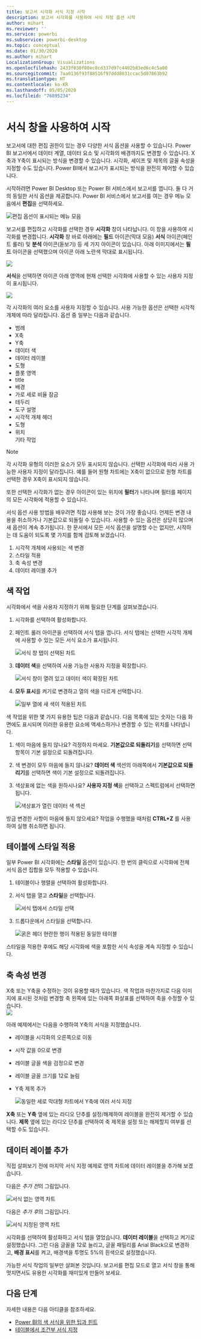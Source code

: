 ```yaml
---
title: 보고서 시각화 서식 지정 시작
description: 보고서 시각화를 사용하여 서식 지정 옵션 시작
author: mihart
ms.reviewer: ''
ms.service: powerbi
ms.subservice: powerbi-desktop
ms.topic: conceptual
ms.date: 01/30/2020
ms.author: mihart
LocalizationGroup: Visualizations
ms.openlocfilehash: 2433f030f00ec8cd337d97c4402b83ed6c4c5a00
ms.sourcegitcommit: 7aa0136f93f88516f97ddd8031ccac5d07863b92
ms.translationtype: HT
ms.contentlocale: ko-KR
ms.lasthandoff: 05/05/2020
ms.locfileid: "76895234"
---
```

# <a name="getting-started-with-the-formatting-pane"></a>서식 창을 사용하여 시작
보고서에 대한 편집 권한이 있는 경우 다양한 서식 옵션을 사용할 수 있습니다. Power BI 보고서에서 데이터 계열, 데이터 요소 및 시각화의 배경까지도 변경할 수 있습니다. X축과 Y축이 표시되는 방식을 변경할 수 있습니다. 시각화, 셰이프 및 제목의 글꼴 속성을 지정할 수도 있습니다. Power BI에서 보고서가 표시되는 방식을 완전히 제어할 수 있습니다.

시작하려면 Power BI Desktop 또는 Power BI 서비스에서 보고서를 엽니다. 둘 다 거의 동일한 서식 옵션을 제공합니다. Power BI 서비스에서 보고서를 여는 경우 메뉴 모음에서 **편집**을 선택하세요. 

![편집 옵션이 표시되는 메뉴 모음](media/service-getting-started-with-color-formatting-and-axis-properties/power-bi-edit.png)

보고서를 편집하고 시각화를 선택한 경우 **시각화** 창이 나타납니다. 이 창을 사용하여 시각화를 변경합니다. **시각화** 창 바로 아래에는 **필드** 아이콘(막대 모음) **서식** 아이콘(페인트 롤러) 및 **분석** 아이콘(돋보기) 등 세 가지 아이콘이 있습니다. 아래 이미지에서는 **필드** 아이콘을 선택했으며 아이콘 아래 노란색 막대로 표시됩니다.

![](media/service-getting-started-with-color-formatting-and-axis-properties/power-bi-format.png)

**서식**을 선택하면 아이콘 아래 영역에 현재 선택한 시각화에 사용할 수 있는 사용자 지정이 표시됩니다.  

![](media/service-getting-started-with-color-formatting-and-axis-properties/power-bi-format-selected.png)

각 시각화의 여러 요소를 사용자 지정할 수 있습니다. 사용 가능한 옵션은 선택한 시각적 개체에 따라 달라집니다. 옵션 중 일부는 다음과 같습니다.

* 범례
* X축
* Y축
* 데이터 색
* 데이터 레이블
* 도형
* 플롯 영역
* title
* 배경
* 가로 세로 비율 잠금
* 테두리
* 도구 설명
* 시각적 개체 헤더
* 도형
* 위치    
기타 작업


> [!NOTE]
>  
> 각 시각화 유형의 이러한 요소가 모두 표시되지 않습니다. 선택한 시각화에 따라 사용 가능한 사용자 지정이 달라집니다. 예를 들어 원형 차트에는 X축이 없으므로 원형 차트를 선택한 경우 X축이 표시되지 않습니다.

또한 선택한 시각화가 없는 경우 아이콘이 있는 위치에 **필터**가 나타나며 필터를 페이지의 모든 시각화에 적용할 수 있습니다.

서식 옵션 사용 방법을 배우려면 직접 사용해 보는 것이 가장 좋습니다. 언제든 변경 내용을 취소하거나 기본값으로 되돌릴 수 있습니다. 사용할 수 있는 옵션은 상당히 많으며 새 옵션이 계속 추가됩니다. 한 문서에서 모든 서식 옵션을 설명할 수는 없지만, 시작하는 데 도움이 되도록 몇 가지를 함께 검토해 보겠습니다. 

1. 시각적 개체에 사용되는 색 변경   
2. 스타일 적용    
3. 축 속성 변경    
4. 데이터 레이블 추가    




## <a name="working-with-colors"></a>색 작업

시각화에서 색을 사용자 지정하기 위해 필요한 단계를 살펴보겠습니다.

1. 시각화를 선택하여 활성화합니다.

2. 페인트 롤러 아이콘을 선택하여 서식 탭을 엽니다. 서식 탭에는 선택한 시각적 개체에 사용할 수 있는 모든 서식 요소가 표시됩니다.

    ![서식 창 탭이 선택된 차트](media/service-getting-started-with-color-formatting-and-axis-properties/power-bi-formatting.png)

3. **데이터 색**을 선택하여 사용 가능한 사용자 지정을 확장합니다.  

    ![서식 창이 열려 있고 데이터 색이 확장된 차트](media/service-getting-started-with-color-formatting-and-axis-properties/power-bi-data-colors.png)

4. **모두 표시**를 켜기로 변경하고 열의 색을 다르게 선택합니다.

    ![일부 열에 새 색이 적용된 차트](media/service-getting-started-with-color-formatting-and-axis-properties/power-bi-change-colors.png)

색 작업을 위한 몇 가지 유용한 팁은 다음과 같습니다. 다음 목록에 있는 숫자는 다음 화면에도 표시되며 이러한 유용한 요소에 액세스하거나 변경할 수 있는 위치를 나타냅니다.

1. 색이 마음에 들지 않나요? 걱정하지 마세요. **기본값으로 되돌리기**를 선택하면 선택 항목이 기본 설정으로 되돌려집니다. 

2. 색 변경이 모두 마음에 들지 않나요? **데이터 색** 섹션의 아래쪽에서 **기본값으로 되돌리기**를 선택하면 색이 기본 설정으로 되돌려집니다. 

3. 색상표에 없는 색을 원하시나요? **사용자 지정 색**을 선택하고 스펙트럼에서 선택하면 됩니다.  

   ![색상표가 열린 데이터 색 섹션](media/service-getting-started-with-color-formatting-and-axis-properties/power-bi-color-extras.png)

방금 변경한 사항이 마음에 들지 않으세요? 작업을 수행했을 때처럼 **CTRL+Z** 를 사용하여 실행 취소하면 됩니다.

## <a name="applying-a-style-to-a-table"></a>테이블에 스타일 적용
일부 Power BI 시각화에는 **스타일** 옵션이 있습니다. 한 번의 클릭으로 시각화에 전체 서식 옵션 집합을 모두 적용할 수 있습니다. 

1. 테이블이나 행렬을 선택하여 활성화합니다.   
1. 서식 탭을 열고 **스타일**을 선택합니다.

   ![서식 탭에서 스타일 선택](media/service-getting-started-with-color-formatting-and-axis-properties/power-bi-style.png)


1. 드롭다운에서 스타일을 선택합니다. 

   ![굵은 헤더 현란한 행이 적용된 동일한 테이블](media/service-getting-started-with-color-formatting-and-axis-properties/power-bi-style-flashy.png)

스타일을 적용한 후에도 해당 시각화에 색을 포함한 서식 속성을 계속 지정할 수 있습니다.


## <a name="changing-axis-properties"></a>축 속성 변경

X축 또는 Y축을 수정하는 것이 유용할 때가 있습니다. 색 작업과 마찬가지로 다음 이미지에 표시된 것처럼 변경할 축 왼쪽에 있는 아래쪽 화살표를 선택하여 축을 수정할 수 있습니다.  
![](media/service-getting-started-with-color-formatting-and-axis-properties/power-bi-y-axis.png)

아래 예제에서는 다음을 수행하여 Y축의 서식을 지정했습니다.
- 레이블을 시각화의 오른쪽으로 이동

- 시작 값을 0으로 변경

- 레이블 글꼴 색을 검정으로 변경

- 레이블 글꼴 크기를 12로 늘림

- Y축 제목 추가


    ![동일한 세로 막대형 차트에서 Y축에 여러 서식 지정](media/service-getting-started-with-color-formatting-and-axis-properties/power-bi-axis-changes.png)

**X축** 또는 **Y축** 옆에 있는 라디오 단추를 설정/해제하여 레이블을 완전히 제거할 수 있습니다. **제목** 옆에 있는 라디오 단추를 선택하여 축 제목을 설정 또는 해제할지 여부를 선택할 수도 있습니다.  



## <a name="adding-data-labels"></a>데이터 레이블 추가    

직접 살펴보기 전에 마지막 서식 지정 예제로  영역 차트에 데이터 레이블을 추가해 보겠습니다. 

다음은 *추가 전*의 그림입니다. 

![서식 없는 영역 차트](media/service-getting-started-with-color-formatting-and-axis-properties/power-bi-area-chart.png)


다음은 *추가 후*의 그림입니다.

![서식 지정된 영역 차트](media/service-getting-started-with-color-formatting-and-axis-properties/power-bi-data-labels.png)

시각화를 선택하여 활성화하고 서식 탭을 열었습니다.  **데이터 레이블**을 선택하고 켜기로 설정했습니다. 그런 다음 글꼴을 12로 늘리고, 글꼴 패밀리를 Arial Black으로 변경하고, **배경 표시**를 켜고, 배경색을 투명도 5%의 흰색으로 설정했습니다.

가능한 서식 작업의 일부만 살펴본 것입니다. 보고서를 편집 모드로 열고 서식 창을 통해 멋지면서도 유용한 시각화를 재미있게 만들어 보세요.

## <a name="next-steps"></a>다음 단계
자세한 내용은 다음 아티클을 참조하세요.  

* [Power BI의 색 서식을 위한 팁과 힌트](service-tips-and-tricks-for-color-formatting.md)  
* [테이블에서 조건부 서식 지정](../desktop-conditional-table-formatting.md)

